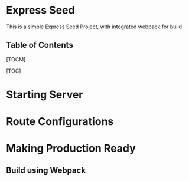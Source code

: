 # Express Seed
This is a simple Express Seed Project, with integrated webpack for build.

## Table of Contents
[TOCM]

[TOC]
# Starting Server
# Route Configurations
# Making Production Ready
## Build using Webpack
